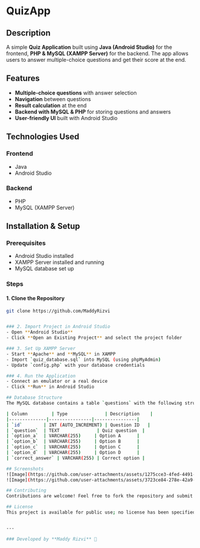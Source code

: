 # QuizApp

## Description
A simple **Quiz Application** built using **Java (Android Studio)** for the frontend, **PHP & MySQL (XAMPP Server)** for the backend. The app allows users to answer multiple-choice questions and get their score at the end.

## Features
- **Multiple-choice questions** with answer selection
- **Navigation** between questions
- **Result calculation** at the end
- **Backend with MySQL & PHP** for storing questions and answers
- **User-friendly UI** built with Android Studio

## Technologies Used
### Frontend
- Java
- Android Studio

### Backend
- PHP
- MySQL (XAMPP Server)

## Installation & Setup

### Prerequisites
- Android Studio installed
- XAMPP Server installed and running
- MySQL database set up

### Steps

#### 1. Clone the Repository
```sh
git clone https://github.com/MaddyRizvi


### 2. Import Project in Android Studio
- Open **Android Studio**
- Click **Open an Existing Project** and select the project folder

### 3. Set Up XAMPP Server
- Start **Apache** and **MySQL** in XAMPP
- Import `quiz_database.sql` into MySQL (using phpMyAdmin)
- Update `config.php` with your database credentials

### 4. Run the Application
- Connect an emulator or a real device
- Click **Run** in Android Studio

## Database Structure
The MySQL database contains a table `questions` with the following structure:

| Column         | Type              | Description    |
|--------------|----------------|----------------|
| `id`        | INT (AUTO_INCREMENT) | Question ID   |
| `question`  | TEXT              | Quiz question  |
| `option_a`  | VARCHAR(255)     | Option A      |
| `option_b`  | VARCHAR(255)     | Option B      |
| `option_c`  | VARCHAR(255)     | Option C      |
| `option_d`  | VARCHAR(255)     | Option D      |
| `correct_answer` | VARCHAR(255) | Correct option |

## Screenshots
![Image](https://github.com/user-attachments/assets/1275cce3-4fed-4491-a54f-5f1d18db9e3e)
![Image](https://github.com/user-attachments/assets/3723ce84-278e-42a9-a88e-2e157f4807bf)

## Contributing
Contributions are welcome! Feel free to fork the repository and submit a pull request.

## License
This project is available for public use; no license has been specified.


---

### Developed by **Maddy Rizvi** 🚀

